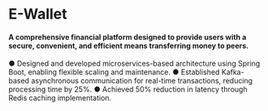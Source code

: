 # E-Wallet
#### A comprehensive financial platform designed to provide users with a secure, convenient, and efficient means transferring money to peers. 
●	Designed and developed microservices-based architecture using Spring Boot, enabling flexible scaling and maintenance.
●	Established Kafka-based asynchronous communication for real-time transactions, reducing processing time by 25%.
●	Achieved 50% reduction in latency through Redis caching implementation.
